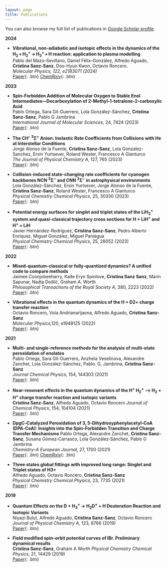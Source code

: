 ```yaml
---
layout: page
title: Publications
---
```


You can also browse my full list of publications in <a href="https://scholar.google.com/citations?user=Fu_Q33AAAAAJ&hl=en" target="_blank">Google Scholar profile</a>.
<br />

**2024**

- **Vibrational, non-adiabatic and isotopic effects in the dynamics of the H<sub>2</sub> + H<sub>2</sub><sup>+</sup> → H<sub>3</sub><sup>+</sup> + H reaction: application to plasma modelling**  
  Pablo del Mazo-Sevillano, Daniel Félix-González, Alfredo Aguado, **Cristina Sanz-Sanz**, Doo-Hyun Kwon, Octavio Roncero.\
  *Molecular Physics, 122, e2183071 (2024)*  
  [Paper](https://doi.org/10.1080/00268976.2023.2183071){: .btn}
  [ChemRxiv](https://arxiv.org/abs/2303.01828){: .btn}

**2023**

- **Spin-Forbidden Addition of Molecular Oxygen to Stable Enol Intermediates—Decarboxylation of 2-Methyl-1-tetralone-2-carboxylic Acid**  
  Pablo Ortega, Sara Gil-Guerrero, Lola González-Sánchez, **Cristina Sanz-Sanz**, Pablo G Jambrina \
  *International Journal of Molecular Sciences*, 24, 7424 (2023) \
  [Paper](https://doi.org/10.3390/ijms24087424){: .btn}  

- **The CH<sup>–</sup> <sup>3</sup>Σ<sup>+</sup> Anion: Inelastic Rate Coefficients from Collisions with He at Interstellar Conditions**  
  Jorge Alonso de la Fuente, **Cristina Sanz-Sanz**, Lola Gonzalez-Sanchez, Ersin Yurtsever, Roland Wester, Francesco A Gianturco \
  *The Journal of Physical Chemistry A*, 127, 765 (2023) \
  [Paper](https://doi.org/10.1021/acs.jpca.2c08021){: .btn}

- **Collision-induced state-changing rate coefficients for cyanogen backbones NCN <sup>3</sup>Σ<sup>−</sup> and CNN <sup>3</sup>Σ<sup>−</sup> in astrophysical environments**  
  Lola González-Sánchez, Ersin Yurtsever, Jorge Alonso de la Fuente, **Cristina Sanz-Sanz**, Roland Wester, Francesco A Gianturco \
  *Physical Chemistry Chemical Physics*, 25, 30330 (2023) \
  [Paper](https://doi.org/10.1039/D3CP03316C){: .btn}

- **Potential energy surfaces for singlet and triplet states of the LiH<sub>2</sub><sup>+</sup> system and quasi-classical trajectory cross sections for H + LiH<sup>+</sup> and H<sup>+</sup> + LiH**  
  Javier Hernández-Rodríguez, **Cristina Sanz-Sanz**, Pedro Alberto Enríquez, Miguel González, Miguel Paniagua \
  *Physical Chemistry Chemical Physics*, 25, 28052 (2023) \
  [Paper](https://doi.org/10.1039/D3CP02959J){: .btn} 

**2022**

- **Mixed-quantum-classical or fully-quantized dynamics? A unified code to compare methods**  
   Jaimee Coonjobeeharry, Kaite Eryn Spinlove, **Cristina Sanz Sanz**, Marin Sapunar, Nadia Došlić, Graham A. Worth \
  *Philosophical Transactions of the Royal Society A*, 380, 2223 (2022) \
  [Paper](https://doi.org/10.1098/rsta.2020.0386){: .btn}

- **Vibrational effects in the quantum dynamics of the H + D2+ charge transfer reaction**  
  Octavio Roncero, Vola Andrianarijaona, Alfredo Aguado, **Cristina Sanz-Sanz** \
  *Molecular Physics*,120, e1948125 (2022)  
  [Paper](https://doi.org/10.1080/00268976.2021.1948125){: .btn}

**2021**

- **Multi- and single-reference methods for the analysis of multi-state peroxidation of enolates**  
  Pablo Ortega, Sara Gil-Guerrero, Anzhela Veselinova, Alexandre Zanchet, Lola González-Sánchez, Pablo. G. Jambrina, **Cristina Sanz-Sanz** \
  *Journal Chemical Physics*, 154, 144303 (2021)\
  [Paper](https://doi.org/10.1063/5.0046906){: .btn}

- **Near-resonant effects in the quantum dynamics of the H<sup>+</sup> H<sub>2</sub><sup>+</sup> --> H<sub>2</sub> + H<sup>+</sup> charge transfer reaction and isotopic variants** \
**Cristina Sanz-Sanz**, Alfredo Aguado, Octavio Roncero
  *Journal of Chemical Physics*, 154, 104104 (2021)  
  [Paper](https://doi.org/10.1063/5.0044320){: .btn}

- **DpgC‐Catalyzed Peroxidation of 3, 5‐Dihydroxyphenylacetyl‐CoA (DPA‐CoA): Insights into the Spin‐Forbidden Transition and Charge Transfer Mechanisms** 
  Pablo Ortega, Alexandre Zanchet, **Cristina Sanz‐Sanz**, Susana Gómez‐Carrasco, Lola González‐Sánchez, Pablo G Jambrina \
  *Chemistry–A European Journal*, 27, 1700 (2021) \
  [Paper](https://doi.org/10.1002/chem.202002993){: .btn}
  [ChemRxiv](https://chemrxiv.org/engage/chemrxiv/article-details/60c74a8eee301c483fc79c87){: .btn}

- **Three states global fittings with improved long range: Singlet and Triplet states of H3+**  
  Alfredo Aguado, Octavio Roncero, **Cristina Sanz-Sanz**  
  *Physical Chemistry Chemical Physics*, 23, 7735 (2021) \
  [Paper](https://doi.org/10.1039/D0CP04100A){: .btn}

**2019**

- **Quantum Effects on the D + H<sub>3</sub><sup>+</sup> → H<sub>2</sub>D<sup>+</sup> + H Deuteration Reaction and Isotopic Variants**  
 Niyazi Bulut, Alfredo Aguado, **Cristina Sanz-Sanz**, Octavio Roncero 
  *Journal of Physical Chemistry A*, 123, 8766 (2019)  
  [Paper](https://doi.org/10.1021/acs.jpca.9b06081){: .btn} 

- **Field modified spin–orbit potential curves of IBr. Preliminary dynamical results**  
 **Cristina Sanz-Sanz**, Graham A Worth
  *Physical Chemistry Chemical Physics*, 21, 14429 (2019)  
  [Paper](https://doi.org/10.1039/C8CP07248E){: .btn}

<!-- 
**Non-refereed project reports:**

- **Desh Raj**. *Semi-implicit variational inference for unsupervised acoustic unit discovery*.
    [PDF](/static/report/aud.pdf){: .btn}
- Tara Abrishami, **Desh Raj**, Noah Scribner, Vasileios Papaioannou. *Inference on Ohio redistricting maps from
Congressional 2016 elections*.
    [PDF](/static/report/ohio.pdf){: .btn}
- **Desh Raj**. *Estimating bounds for bit-truncated word embeddings*.
    [PDF](/static/report/bounds.pdf){: .btn}
- Venkat Arun, **Desh Raj**, Mrinal Tak, Sumeet Ranka. *Fine-grained readability estimation using language modeling*.
    [PDF](/static/report/readability.pdf){: .btn}
- **Desh Raj**, Kanhaiya Rathi. *A survey of probabilistic databases*. 
    [PDF](/static/report/dbms-survery.pdf){: .btn}
- **Desh Raj**, Abhilasha Sancheti, Mrinal Tak, Kunaal Jain. *Monitoring production line performance to reduce manufacturing failures*.
    [PDF](/static/report/bosch.pdf){: .btn}
- **Desh Raj**, Sumeet Ranka, Siddharth Kumar, Akashdeep Goswami, Samyak Kumbhalwar. *Spatial transformer networks*.
    [PDF](/static/report/stn.pdf){: .btn}

<br />  -->


